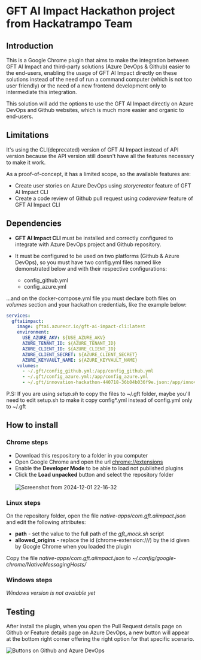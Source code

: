 # GFT AI Impact Hackathon project from Hackatrampo Team

## Introduction
This is a Google Chrome plugin that aims to make the integration between GFT AI Impact and third-party solutions (Azure DevOps & Github) easier to the end-users, enabling the usage of GFT AI Impact directly on these solutions instead of the need of run a command computer (which is not too user friendly) or the need of a new frontend development only to intermediate this integration.

This solution will add the options to use the GFT AI Impact directly on Azure DevOps and Github websites, which is much more easier and organic to end-users.

## Limitations

It's using the CLI(deprecated) version of GFT AI Impact instead of API version because the API version still doesn't have all the features necessary to make it work.

As a proof-of-concept, it has a limited scope, so the available features are:
- Create user stories on Azure DevOps using _storycreator_ feature of GFT AI Impact CLI
- Create a code review of Github pull request using _codereview_ feature of GFT AI Impact CLI

## Dependencies

- **GFT AI Impact CLI** must be installed and correctly configured to integrate with Azure DevOps project and Github repository.

- It must be configured to be used on two platforms (Github & Azure DevOps), so you must have two config.yml files named like demonstrated below and with their respective configurations:
    - config_github.yml
    - config_azure.yml

...and on the docker-compose.yml file you must declare both files on *volumes* section and your hackathon credentials, like the example below:

```yml
services:
  gftaiimpact:
    image: gftai.azurecr.io/gft-ai-impact-cli:latest 
    environment:
      USE_AZURE_AKV: ${USE_AZURE_AKV}
      AZURE_TENANT_ID: ${AZURE_TENANT_ID}
      AZURE_CLIENT_ID: ${AZURE_CLIENT_ID}
      AZURE_CLIENT_SECRET: ${AZURE_CLIENT_SECRET}
      AZURE_KEYVAULT_NAME: ${AZURE_KEYVAULT_NAME}
    volumes:
      - ~/.gft/config_github.yml:/app/config_github.yml
      - ~/.gft/config_azure.yml:/app/config_azure.yml
      - ~/.gft/innovation-hackathon-440718-36b04b036f9e.json:/app/innovation-hackathon-440718-36b04b036f9e.json
```

P.S: If you are using *setup.sh* to copy the files to ~/.gft folder, maybe you'll need to edit setup.sh to make it copy config*.yml instead of config.yml only to ~/.gft

## How to install

### Chrome steps
- Download this respository to a folder in you computer
- Open Google Chrome and open the url [chrome://extensions](chrome://extensions)
- Enable the **Developer Mode** to be able to load not published plugins
- Click the **Load unpacked** button and select the repository folder<br><br>
![Screenshot from 2024-12-01 22-16-32](https://github.com/user-attachments/assets/347f01a3-6775-43ad-848f-8e5eeff5f1af)

### Linux steps
On the repository folder, open the file *native-apps/com.gft.aiimpact.json* and edit the following attributes:
* **path** - set the value to the full path of the *gft_mock.sh* script 
* **allowed_origins** - replace the id (chrome-extension://<id>/) by the id given by Google Chrome when you loaded the plugin

Copy the file *native-apps/com.gft.aiimpact.json* to *~/.config/google-chrome/NativeMessagingHosts/*

### Windows steps
*Windows version is not avaiable yet*

## Testing
After install the plugin, when you open the Pull Request details page on Github or Feature details page on Azure DevOps, a new button will appear at the bottom right corner offering the right option for that specific scenario.

![Buttons on Github and Azure DevOps](https://github.com/user-attachments/assets/c6af93ea-34ae-41ef-9611-1050f999ea96)
